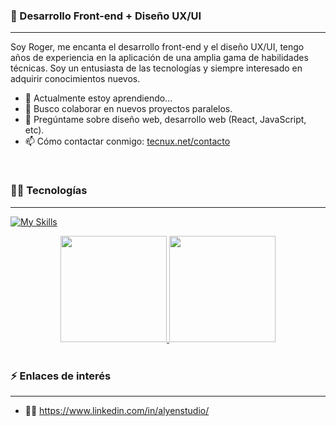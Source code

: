### 👋 Desarrollo Front-end + Diseño UX/UI
<hr>

Soy Roger, me encanta el desarrollo front-end y el diseño UX/UI, tengo años de experiencia en la aplicación de una amplia gama de habilidades técnicas. Soy un entusiasta de las tecnologías y siempre interesado en adquirir conocimientos nuevos.

- 🌱 Actualmente estoy aprendiendo...
- 👯 Busco colaborar en nuevos proyectos paralelos.
- 💬 Pregúntame sobre diseño web, desarrollo web (React, JavaScript, etc).
- 📫 Cómo contactar conmigo: [tecnux.net/contacto](https://tecnux.net/contacto)

<br>

### 👨‍🎓 Tecnologías
<hr>

<div>
  
  [![My Skills](https://skillicons.dev/icons?i=html,css,js,ts,react,redux,nextjs,nodejs,git,sass,php,wordpress,vscode,figma,ps,ai,pr)](https://skillicons.dev)
  
</div>

<div align="center">
  <a href="https://github.com/rogerDesignDev">
    <img height="170px" src="https://github-readme-stats.vercel.app/api?username=rogerDesignDev&show_icons=true&theme=tokyonight"/> 
    <img height="170px" src="https://github-readme-stats.vercel.app/api/top-langs/?username=rogerDesignDev&layout=compact&theme=tokyonight"/>
  </a>
</div>

<br>

### ⚡ Enlaces de interés
<hr>

- 👨‍💼 https://www.linkedin.com/in/alyenstudio/

<br>
